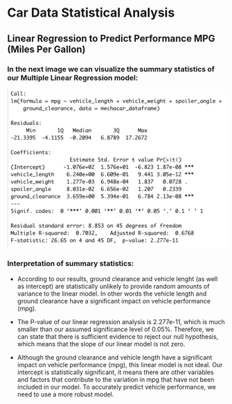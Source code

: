 # Car Data Statistical Analysis

## Linear Regression to Predict Performance MPG (Miles Per Gallon)

### In the next image we can visualize the summary statistics of our Multiple Linear Regression model:


<img src= "https://github.com/NataliaVelasquez18/Car_Data_Statistical_Analysis/blob/main/Screenshots/multiple_linear_regression_mpg.png" />


### Interpretation of summary statistics:

* According to our results, ground clearance and vehicle lenght (as well as intercept) are statistically unlikely to provide random amounts of variance to the linear model. In other words the vehicle length and ground clearance have a significant impact on vehicle performance (mpg). 


* The P-value of our linear regression analysis is 2.277e-11, which is much smaller than our assumed significance level of 0.05%. Therefore, we can state that there is sufficient evidence to reject our null hypothesis, which means that the slope of our linear model is not zero.


* Although the ground clearance and vehicle length have a significant impact on vehicle performance (mpg), this linear model is not ideal. Our intercept is statistically significant, it means there are other variables and factors that contribute to the variation in mpg that have not been included in our model. To accurately predict vehicle performance, we need to use a more robust model.
